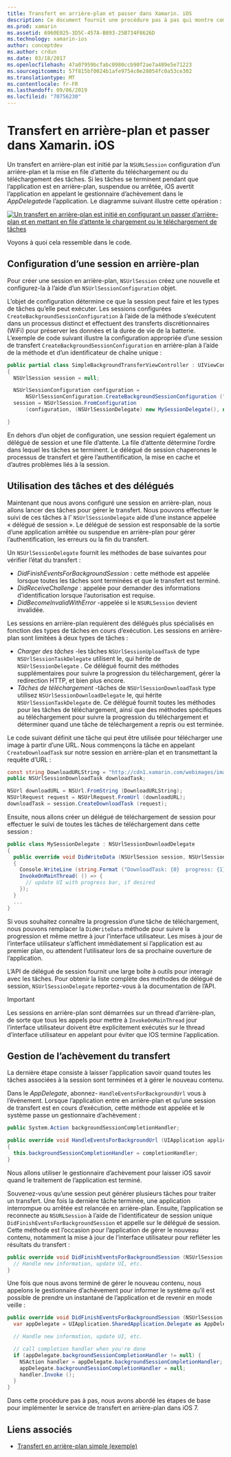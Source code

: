 ```yaml
---
title: Transfert en arrière-plan et passer dans Xamarin. iOS
description: Ce document fournit une procédure pas à pas qui montre comment utiliser le transfert en arrière-plan et passer pour lancer le téléchargement d’une grande image et continuer le téléchargement lorsque l’application est placée en arrière-plan.
ms.prod: xamarin
ms.assetid: 6960E025-3D5C-457A-B893-25B734F8626D
ms.technology: xamarin-ios
author: conceptdev
ms.author: crdun
ms.date: 03/18/2017
ms.openlocfilehash: 47a07959bcfabc0980ccb90f2ae7a489e5e71223
ms.sourcegitcommit: 57f815bf0024b1afe9754c0e28054fc0a53ce302
ms.translationtype: MT
ms.contentlocale: fr-FR
ms.lasthandoff: 09/06/2019
ms.locfileid: "70756230"
---
```

# <a name="background-transfer-and-nsurlsession-in-xamarinios"></a>Transfert en arrière-plan et passer dans Xamarin. iOS

Un transfert en arrière-plan est initié par la `NSURLSession` configuration d’un arrière-plan et la mise en file d’attente du téléchargement ou du téléchargement des tâches. Si les tâches se terminent pendant que l’application est en arrière-plan, suspendue ou arrêtée, iOS avertit l’application en appelant le gestionnaire d’achèvement dans le *AppDelegate*de l’application. Le diagramme suivant illustre cette opération :

 [![](background-transfer-walkthrough-images/transfer.png "Un transfert en arrière-plan est initié en configurant un passer d’arrière-plan et en mettant en file d’attente le chargement ou le téléchargement de tâches")](background-transfer-walkthrough-images/transfer.png#lightbox)

Voyons à quoi cela ressemble dans le code.

## <a name="configuring-a-background-session"></a>Configuration d’une session en arrière-plan

Pour créer une session en arrière-plan, `NSUrlSession` créez une nouvelle et configurez-la à l’aide d’un `NSUrlSessionConfiguration` objet.

L’objet de configuration détermine ce que la session peut faire et les types de tâches qu’elle peut exécuter.
Les sessions configurées `CreateBackgroundSessionConfiguration` à l’aide de la méthode s’exécutent dans un processus distinct et effectuent des transferts discrétionnaires (WiFi) pour préserver les données et la durée de vie de la batterie.
L’exemple de code suivant illustre la configuration appropriée d’une session de transfert `CreateBackgroundSessionConfiguration` en arrière-plan à l’aide de la méthode et d’un identificateur de chaîne unique :

```csharp
public partial class SimpleBackgroundTransferViewController : UIViewController
{
  NSUrlSession session = null;

  NSUrlSessionConfiguration configuration =
      NSUrlSessionConfiguration.CreateBackgroundSessionConfiguration ("com.SimpleBackgroundTransfer.BackgroundSession");
  session = NSUrlSession.FromConfiguration
      (configuration, (NSUrlSessionDelegate) new MySessionDelegate(), new NSOperationQueue());

}
```

En dehors d’un objet de configuration, une session requiert également un délégué de session et une file d’attente.
La file d’attente détermine l’ordre dans lequel les tâches se terminent. Le délégué de session chaperones le processus de transfert et gère l’authentification, la mise en cache et d’autres problèmes liés à la session.

## <a name="working-with-tasks-and-delegates"></a>Utilisation des tâches et des délégués

Maintenant que nous avons configuré une session en arrière-plan, nous allons lancer des tâches pour gérer le transfert. Nous pouvons effectuer le suivi de ces tâches à l' `NSUrlSessionDelegate` aide d’une instance appelée « délégué de session ». Le délégué de session est responsable de la sortie d’une application arrêtée ou suspendue en arrière-plan pour gérer l’authentification, les erreurs ou la fin du transfert.

Un `NSUrlSessionDelegate` fournit les méthodes de base suivantes pour vérifier l’état du transfert :

- *DidFinishEventsForBackgroundSession* : cette méthode est appelée lorsque toutes les tâches sont terminées et que le transfert est terminé.
- *DidReceiveChallenge* : appelée pour demander des informations d’identification lorsque l’autorisation est requise.
- *DidBecomeInvalidWithError* -appelée si le `NSURLSession` devient invalidée.

Les sessions en arrière-plan requièrent des délégués plus spécialisés en fonction des types de tâches en cours d’exécution. Les sessions en arrière-plan sont limitées à deux types de tâches :

- *Charger des tâches* -les tâches `NSUrlSessionUploadTask` de type `NSUrlSessionTaskDelegate` utilisent le, qui hérite de `NSUrlSessionDelegate` . Ce délégué fournit des méthodes supplémentaires pour suivre la progression du téléchargement, gérer la redirection HTTP, et bien plus encore.
- *Tâches de téléchargement* -tâches de `NSUrlSessionDownloadTask` type utilisez `NSUrlSessionDownloadDelegate` le, qui hérite `NSUrlSessionTaskDelegate` de. Ce délégué fournit toutes les méthodes pour les tâches de téléchargement, ainsi que des méthodes spécifiques au téléchargement pour suivre la progression du téléchargement et déterminer quand une tâche de téléchargement a repris ou est terminée.

Le code suivant définit une tâche qui peut être utilisée pour télécharger une image à partir d’une URL. Nous commençons la tâche en appelant `CreateDownloadTask` sur notre session en arrière-plan et en transmettant la requête d’URL :

```csharp
const string DownloadURLString = "http://cdn1.xamarin.com/webimages/images/xamarin.png";
public NSUrlSessionDownloadTask downloadTask;

NSUrl downloadURL = NSUrl.FromString (DownloadURLString);
NSUrlRequest request = NSUrlRequest.FromUrl (downloadURL);
downloadTask = session.CreateDownloadTask (request);
```

Ensuite, nous allons créer un délégué de téléchargement de session pour effectuer le suivi de toutes les tâches de téléchargement dans cette session :

```csharp
public class MySessionDelegate : NSUrlSessionDownloadDelegate
{
  public override void DidWriteData (NSUrlSession session, NSUrlSessionDownloadTask downloadTask, long bytesWritten, long totalBytesWritten, long totalBytesExpectedToWrite)
  {
    Console.WriteLine (string.Format ("DownloadTask: {0}  progress: {1}", downloadTask, progress));
    InvokeOnMainThread( () => {
      // update UI with progress bar, if desired
    });
  }
  ...
}
```

Si vous souhaitez connaître la progression d’une tâche de téléchargement, nous pouvons remplacer la `DidWriteData` méthode pour suivre la progression et même mettre à jour l’interface utilisateur. Les mises à jour de l’interface utilisateur s’affichent immédiatement si l’application est au premier plan, ou attendent l’utilisateur lors de sa prochaine ouverture de l’application.

L’API de délégué de session fournit une large boîte à outils pour interagir avec les tâches. Pour obtenir la liste complète des méthodes de délégué de session, `NSUrlSessionDelegate` reportez-vous à la documentation de l’API.

> [!IMPORTANT]
> Les sessions en arrière-plan sont démarrées sur un thread d’arrière-plan, de sorte que tous les appels pour mettre à `InvokeOnMainThread` jour l’interface utilisateur doivent être explicitement exécutés sur le thread d’interface utilisateur en appelant pour éviter que IOS termine l’application. 

## <a name="handling-transfer-completion"></a>Gestion de l’achèvement du transfert

La dernière étape consiste à laisser l’application savoir quand toutes les tâches associées à la session sont terminées et à gérer le nouveau contenu.

Dans le *AppDelegate*, abonnez- `HandleEventsForBackgroundUrl` vous à l’événement. Lorsque l’application entre en arrière-plan et qu’une session de transfert est en cours d’exécution, cette méthode est appelée et le système passe un gestionnaire d’achèvement :

```csharp
public System.Action backgroundSessionCompletionHandler;

public override void HandleEventsForBackgroundUrl (UIApplication application, string sessionIdentifier, System.Action completionHandler)
{
  this.backgroundSessionCompletionHandler = completionHandler;
}
```

Nous allons utiliser le gestionnaire d’achèvement pour laisser iOS savoir quand le traitement de l’application est terminé.

Souvenez-vous qu’une session peut générer plusieurs tâches pour traiter un transfert. Une fois la dernière tâche terminée, une application interrompue ou arrêtée est relancée en arrière-plan. Ensuite, l’application se reconnecte au `NSURLSession` à l’aide de l’identificateur de session unique `DidFinishEventsForBackgroundSession` et appelle sur le délégué de session. Cette méthode est l’occasion pour l’application de gérer le nouveau contenu, notamment la mise à jour de l’interface utilisateur pour refléter les résultats du transfert :

```csharp
public override void DidFinishEventsForBackgroundSession (NSUrlSession session) {
  // Handle new information, update UI, etc.
}
```

Une fois que nous avons terminé de gérer le nouveau contenu, nous appelons le gestionnaire d’achèvement pour informer le système qu’il est possible de prendre un instantané de l’application et de revenir en mode veille :

```csharp
public override void DidFinishEventsForBackgroundSession (NSUrlSession session) {
  var appDelegate = UIApplication.SharedApplication.Delegate as AppDelegate;

  // Handle new information, update UI, etc.

  // call completion handler when you're done
  if (appDelegate.backgroundSessionCompletionHandler != null) {
    NSAction handler = appDelegate.backgroundSessionCompletionHandler;
    appDelegate.backgroundSessionCompletionHandler = null;
    handler.Invoke ();
  }
}
```

Dans cette procédure pas à pas, nous avons abordé les étapes de base pour implémenter le service de transfert en arrière-plan dans iOS 7.

## <a name="related-links"></a>Liens associés

- [Transfert en arrière-plan simple (exemple)](https://docs.microsoft.com/samples/xamarin/ios-samples/simplebackgroundtransfer)

